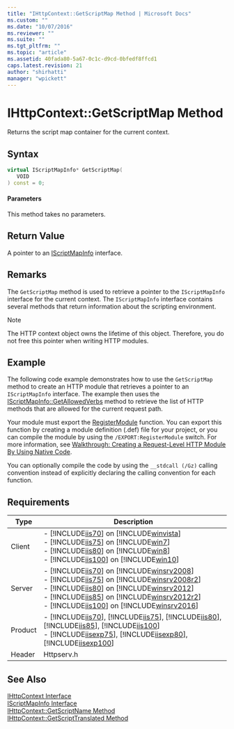 ```yaml
---
title: "IHttpContext::GetScriptMap Method | Microsoft Docs"
ms.custom: ""
ms.date: "10/07/2016"
ms.reviewer: ""
ms.suite: ""
ms.tgt_pltfrm: ""
ms.topic: "article"
ms.assetid: 40fada80-5a67-0c1c-d9cd-0bfedf8ffcd1
caps.latest.revision: 21
author: "shirhatti"
manager: "wpickett"
---
```

# IHttpContext::GetScriptMap Method
Returns the script map container for the current context.  
  
## Syntax  
  
```cpp  
virtual IScriptMapInfo* GetScriptMap(  
   VOID  
) const = 0;  
```  
  
#### Parameters  
 This method takes no parameters.  
  
## Return Value  
 A pointer to an [IScriptMapInfo](../../../webdevelopment-reference\native-code-api\webdev-native-api-reference/iscriptmapinfo-interface.md) interface.  
  
## Remarks  
 The `GetScriptMap` method is used to retrieve a pointer to the `IScriptMapInfo` interface for the current context. The `IScriptMapInfo` interface contains several methods that return information about the scripting environment.  
  
> [!NOTE]
>  The HTTP context object owns the lifetime of this object. Therefore, you do not free this pointer when writing HTTP modules.  
  
## Example  
 The following code example demonstrates how to use the `GetScriptMap` method to create an HTTP module that retrieves a pointer to an `IScriptMapInfo` interface. The example then uses the [IScriptMapInfo::GetAllowedVerbs](../../../webdevelopment-reference\native-code-api\webdev-native-api-reference/iscriptmapinfo-getallowedverbs-method.md) method to retrieve the list of HTTP methods that are allowed for the current request path.  
  
<!-- TODO: review snippet reference  [!CODE [IHttpContextGetScriptMap#1](IHttpContextGetScriptMap#1)]  -->  
  
 Your module must export the [RegisterModule](../../../webdevelopment-reference\native-code-api\webdev-native-api-reference/pfn-registermodule-function.md) function. You can export this function by creating a module definition (.def) file for your project, or you can compile the module by using the `/EXPORT:RegisterModule` switch. For more information, see [Walkthrough: Creating a Request-Level HTTP Module By Using Native Code](../../../webdevelopment-reference\native-code-development-overview\native-code-dev-overview/walkthrough-creating-a-request-level-http-module-by-using-native-code.md).  
  
 You can optionally compile the code by using the `__stdcall (/Gz)` calling convention instead of explicitly declaring the calling convention for each function.  
  
## Requirements  
  
|Type|Description|  
|----------|-----------------|  
|Client|-   [!INCLUDE[iis70](../../../wmi-provider/includes/iis70-md.md)] on [!INCLUDE[winvista](../../../wmi-provider/includes/winvista-md.md)]<br />-   [!INCLUDE[iis75](../../../wmi-provider/includes/iis75-md.md)] on [!INCLUDE[win7](../../../wmi-provider/includes/win7-md.md)]<br />-   [!INCLUDE[iis80](../../../wmi-provider/includes/iis80-md.md)] on [!INCLUDE[win8](../../../wmi-provider/includes/win8-md.md)]<br />-   [!INCLUDE[iis100](../../../wmi-provider/includes/iis100-md.md)] on [!INCLUDE[win10](../../../wmi-provider/includes/win10-md.md)]|  
|Server|-   [!INCLUDE[iis70](../../../wmi-provider/includes/iis70-md.md)] on [!INCLUDE[winsrv2008](../../../wmi-provider/includes/winsrv2008-md.md)]<br />-   [!INCLUDE[iis75](../../../wmi-provider/includes/iis75-md.md)] on [!INCLUDE[winsrv2008r2](../../../wmi-provider/includes/winsrv2008r2-md.md)]<br />-   [!INCLUDE[iis80](../../../wmi-provider/includes/iis80-md.md)] on [!INCLUDE[winsrv2012](../../../wmi-provider/includes/winsrv2012-md.md)]<br />-   [!INCLUDE[iis85](../../../wmi-provider/includes/iis85-md.md)] on [!INCLUDE[winsrv2012r2](../../../wmi-provider/includes/winsrv2012r2-md.md)]<br />-   [!INCLUDE[iis100](../../../wmi-provider/includes/iis100-md.md)] on [!INCLUDE[winsrv2016](../../../wmi-provider/includes/winsrv2016-md.md)]|  
|Product|-   [!INCLUDE[iis70](../../../wmi-provider/includes/iis70-md.md)], [!INCLUDE[iis75](../../../wmi-provider/includes/iis75-md.md)], [!INCLUDE[iis80](../../../wmi-provider/includes/iis80-md.md)], [!INCLUDE[iis85](../../../wmi-provider/includes/iis85-md.md)], [!INCLUDE[iis100](../../../wmi-provider/includes/iis100-md.md)]<br />-   [!INCLUDE[iisexp75](../../../webdevelopment-reference\native-code-api\webdev-native-api-reference/includes/iisexp75-md.md)], [!INCLUDE[iisexp80](../../../webdevelopment-reference\native-code-api\webdev-native-api-reference/includes/iisexp80-md.md)], [!INCLUDE[iisexp100](../../../webdevelopment-reference\native-code-api\webdev-native-api-reference/includes/iisexp100-md.md)]|  
|Header|Httpserv.h|  
  
## See Also  
 [IHttpContext Interface](../../../webdevelopment-reference\native-code-api\webdev-native-api-reference/ihttpcontext-interface.md)   
 [IScriptMapInfo Interface](../../../webdevelopment-reference\native-code-api\webdev-native-api-reference/iscriptmapinfo-interface.md)   
 [IHttpContext::GetScriptName Method](../../../webdevelopment-reference\native-code-api\webdev-native-api-reference/ihttpcontext-getscriptname-method.md)   
 [IHttpContext::GetScriptTranslated Method](../../../webdevelopment-reference\native-code-api\webdev-native-api-reference/ihttpcontext-getscripttranslated-method.md)